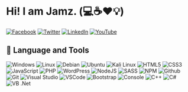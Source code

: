 # Hi! I am Jamz.  (:computer::coffee::heart::bulb:)

[![Facebook](https://img.shields.io/badge/facebook-%231877F2.svg?&style=for-the-badge&logo=facebook&logoColor=white)](https://facebook.com/lamerock)
[![Twitter](https://img.shields.io/badge/twitter-%231DA1F2.svg?&style=for-the-badge&logo=twitter&logoColor=white)](https://twitter.com/RealLameRock)
[![LinkedIn](https://img.shields.io/badge/linkedin-%230077B5.svg?&style=for-the-badge&logo=linkedin&logoColor=white)](https://linkedin.com/in/gjpaglingayen)
[![YouTube](https://img.shields.io/badge/youtube-%23FF0000.svg?&style=for-the-badge&logo=youtube&logoColor=white)](https://www.youtube.com/channel/UCMYl6bHuleTL3rgslygkcGg)

## :wrench: Language and Tools

![Windows](https://img.icons8.com/color/30/windows-10.png)
![Linux](https://img.icons8.com/color/30/linux.png)
![Debian](https://img.icons8.com/color/30/debian.png)
![Ubuntu](https://img.icons8.com/color/30/ubuntu--v1.png)
![Kali Linux](https://img.icons8.com/color/30/kali-linux.png)
![HTML5](https://img.icons8.com/color/30/html-5.png)
![CSS3](https://img.icons8.com/color/30/css3.png)
![JavaScript](https://img.icons8.com/color/30/javascript.png)
![PHP](https://img.icons8.com/color/30/php.png)
![WordPress](https://img.icons8.com/color/30/wordpress.png)
![NodeJS](https://img.icons8.com/color/30/nodejs.png)
![SASS](https://img.icons8.com/color/30/sass.png)
![NPM](https://img.icons8.com/color/30/npm.png)
![Github](https://img.icons8.com/material-outlined/30/github.png)
![Git](https://img.icons8.com/color/30/git.png)
![Visual Studio](https://img.icons8.com/color/30/visual-studio--v2.png)
![VSCode](https://img.icons8.com/color/30/visual-studio-code-2019.png)
![Bootstrap](https://img.icons8.com/color/30/bootstrap.png)
![Console](https://img.icons8.com/color/30/console.png)
![C++](https://img.icons8.com/color/30/c-plus-plus-logo.png)
![C#](https://img.icons8.com/color/30/c-sharp-logo-2.png)
![VB .Net](https://img.icons8.com/color/30/vb.png)
<!--
**lamerock/lamerock** is a ✨ _special_ ✨ repository because its `README.md` (this file) appears on your GitHub profile.

Here are some ideas to get you started:

- 🔭 I’m currently working on ...
- 🌱 I’m currently learning ...
- 👯 I’m looking to collaborate on ...
- 🤔 I’m looking for help with ...
- 💬 Ask me about ...
- 📫 How to reach me: ...
- 😄 Pronouns: ...
- ⚡ Fun fact: ...
![Flutter](https://img.icons8.com/color/30/flutter.png)
![ReactJS](https://img.icons8.com/color/30/react-native.png)
![AngularJS](https://img.icons8.com/color/30/angularjs.png)
![Bitbucket](https://img.icons8.com/color/30/bitbucket.png)
![Gitlab](https://img.icons8.com/color/30/gitlab.png)
-->
